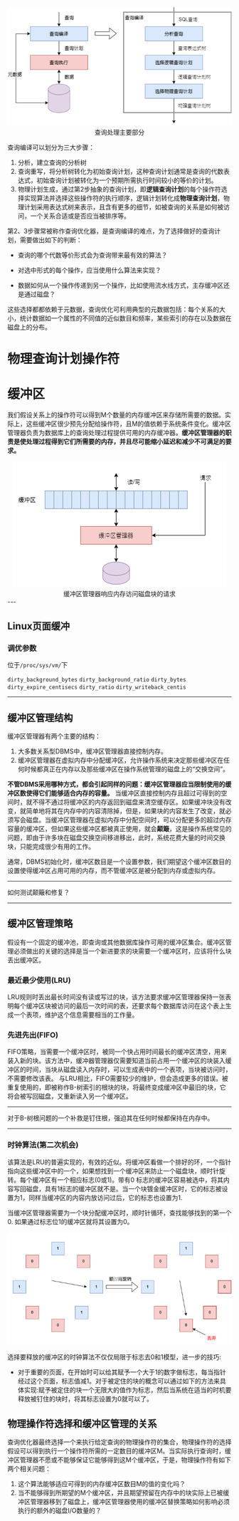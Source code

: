 <center>
    <img src="./img/DB-Query-Process.png">
    <div>查询处理主要部分</div>
</center>

查询编译可以划分为三大步骤：

1. 分析，建立查询的分析树
2. 查询重写，将分析树转化为初始查询计划，这种查询计划通常是查询的代数表达式，初始查询计划被转化为一个预期所需执行时间较小的等价的计划。
3. 物理计划生成，通过第2步抽象的查询计划，即**逻辑查询计划**的每个操作符选择实现算法并选择这些操作符的执行顺序，逻辑计划转化成**物理查询计划**，物理计划采用表达式树来表示，且含有更多的细节，如被查询的关系是如何被访问，一个关系合适或是否应当被排序等。

第2、3步骤常被称作查询优化器，是查询编译的难点，为了选择做好的查询计划，需要做出如下的判断：

- 查询的哪个代数等价形式会为查询带来最有效的算法？

- 对选中形式的每个操作，应当使用什么算法来实现？

- 数据如何从一个操作传递到另一个操作，比如使用流水线方式，主存缓冲区还是通过磁盘？

这些选择都都依赖于元数据，查询优化可利用典型的元数据包括：每个关系的大小，统计数据如一个属性的不同值的近似数目和频率，某些索引的存在以及数据在磁盘上的分布。

# 物理查询计划操作符

# 缓冲区

我们假设关系上的操作符可以得到M个数量的内存缓冲区来存储所需要的数据。实际上，这些缓冲区很少预先分配给操作符，且M的值依赖于系统条件变化。缓冲区管理器负责为数据库上的查询处理过程提供可用的内存缓冲器。**缓冲区管理器的职责是使处理过程得到它们所需要的内存，并且尽可能缩小延迟和减少不可满足的要求。**

<center>
    <img src="./img/Buffer-Manager.png">
    <div>缓冲区管理器响应内存访问磁盘块的请求</div>
</center>
---

## Linux页面缓冲

### 调优参数

位于`/proc/sys/vm/`下

`dirty_background_bytes`
`dirty_background_ratio`
`dirty_bytes`
`dirty_expire_centisecs`
`dirty_ratio`
`dirty_writeback_centis`

---

## 缓冲区管理结构

缓冲区管理器有两个主要的结构：

1. 大多数关系型DBMS中，缓冲区管理器直接控制内存。
2. 缓冲区管理器在虚拟内存中分配缓冲区，允许操作系统来决定那些缓冲区在任何时候都真正在内存以及那些缓冲区在操作系统管理的磁盘上的“交换空间”。

**不管DBMS采用哪种方式，都会引起同样的问题：缓冲区管理器应当限制使用的缓冲区数使得它们能够适合内存的容量。** 当缓冲区直接控制内存且超过可得到的空间时，就不得不通过将缓冲区的内存返回到磁盘来清空缓存区。如果缓冲块没有改变，就简单地将其在内存中的内容清除掉，但是，如果块的内容发生了改变，就必须写会磁盘。当缓冲区管理器在虚拟内存中分配空间时，可以分配更多的超过内存容量的缓冲区，但如果这些缓冲区都被真正使用，就会**颠簸**，这是操作系统常见的问题，即由于许多块在磁盘交换空间移进移出，此时，系统花费大量的时间交换块，只能完成很少有用的工作。

通常，DBMS初始化时，缓冲区数目是一个设置参数，我们期望这个缓冲区数目的设置使得缓冲区占用可用的内存，而不管缓冲区是被分配到内存或虚拟内存。

---

如何测试颠簸和修复？

---



## 缓冲区管理策略

假设有一个固定的缓冲池，即查询或其他数据库操作可用的缓冲区集合。缓冲区管理必须做出的关键的选择是当一个新进要求的块需要一个缓冲区时，应该将什么块丢出缓冲区。
### 最近最少使用(LRU)
LRU规则时丢出最长时间没有读或写过的块，该方法要求缓冲区管理器保持一张表明每个缓冲区块被访问的最后一次时间的表，还要求每个数据库访问在这个表上生成一个表项，维护这个信息需要相当的工作量。

### 先进先出(FIFO)
FIFO策略，当需要一个缓冲区时，被同一个快占用时间最长的缓冲区清空，用来装入新的块。该方法中，缓冲器管理器仅需要知道当前占用一个缓冲区的块装入缓冲区的时间，当块从磁盘读入内存时，可以生成表中的一个表项，当块被访问时，不需要修改该表。
与LRU相比，FIFO需要较少的维护，但会造成更多的错误。被重复使用的，即被称作B-树索引的根块的块，将最终变成缓冲区中最旧的块，它将会被写回磁盘，又重新读入另一个缓冲区。

---
对于B-树根问题的一个补救是钉住根，强迫其在任何时候都保持在内存中。

---



### 时钟算法(第二次机会)

该算法是LRU的普遍实现的，有效的近似。将缓冲区看做一个排好的环，一个指针指向这些缓冲区中的一个，如果想找到一个缓冲区来防止一个磁盘块，顺时针旋转。每个缓冲区有一个相应标志(0或1)。带有0 标志的缓冲区容易被选中，将其内容写回磁盘，具有1标志的缓冲区就不是。当一个块镀金缓冲区时，它的标志被设置为1，同样当缓冲区的内容内放访问过后，它的标志也设置为1.

当缓冲区管理器需要为一个块分配缓冲区时，顺时针循环，查找能够找到的第一个0. 如果通过标志位1的缓冲区就将其设置为0。
<center>
    <img src="./img/Buffer-Manager-Time.png">
</center>

选择要释放的缓冲区的时钟算法不仅仅局限于标志去0和1模型，进一步的技巧:

- 对于重要的页面，在开始时可以给其赋予一个大于1的数字做标志，每当指针经过这个页面，标志值减1。对于被定住的块的概念可以通过如下的方法来具体实现:赋予被定住的块一个无限大的值作为标志，然后当系统在适当的时机要释放被钉住的块时，将其标志设置为0就可以了。

## 物理操作符选择和缓冲区管理的关系

查询优化器最终选择一个来执行给定查询的物理操作符的集合，物理操作符的选择假设可以得到执行一个操作符所需的一定数目的缓冲区M。当实际执行查询时，缓冲区管理器不愿或不能够保证它能够得到这M个缓冲区，于是，物理操作符有如下两个相关问题：

1. 这个算法能够适应可得到的内存缓冲区数目M的值的变化吗？
2. 当不能够得到所期望的M个缓冲区，并且期望预留在内存中的块实际上已被缓冲区管理器移到了磁盘上，缓冲区管理器使用的缓冲区替换策略如何影响必须执行的额外的磁盘I/O数量的？

